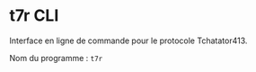 # t7r CLI

Interface en ligne de commande pour le protocole Tchatator413.

Nom du programme : `t7r`
